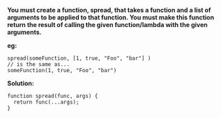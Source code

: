 **You must create a function, spread, that takes a function and a list of arguments to be applied to that function. You must make this function return the result of calling the given function/lambda with the given arguments.**

**eg:**
```
spread(someFunction, [1, true, "Foo", "bar"] ) 
// is the same as...
someFunction(1, true, "Foo", "bar")
```

**Solution:**
```
function spread(func, args) {
  return func(...args);
}
```